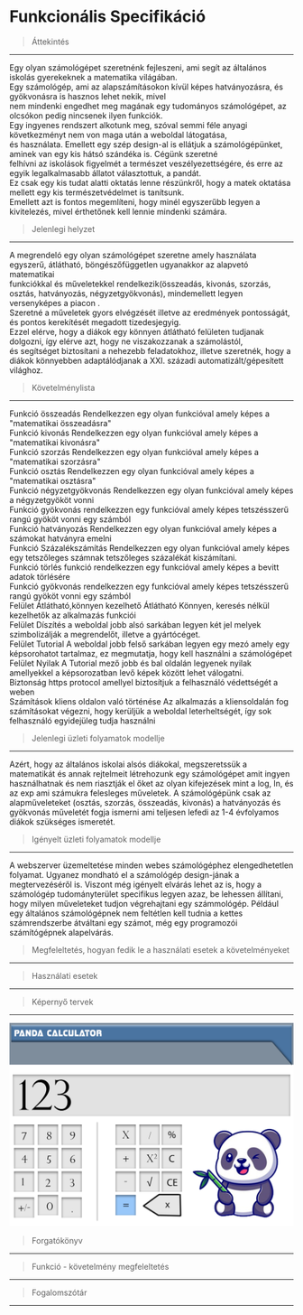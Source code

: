 # Funkcionális Specifikáció
>Áttekintés
---
Egy olyan számológépet szeretnénk fejleszeni, ami segít az általános iskolás gyerekeknek a matematika világában. <br>
Egy számológép, ami az alapszámításokon kívül képes hatványozásra, és gyökvonásra is hasznos lehet nekik, mivel <br>
nem mindenki engedhet meg magának egy tudományos számológépet, az olcsókon pedig nincsenek ilyen funkciók. <br>
Egy ingyenes rendszert alkotunk meg, szóval semmi féle anyagi következményt nem von maga után a weboldal látogatása, <br>
és használata. Emellett egy szép design-al is ellátjuk a számológépünket, aminek van egy kis hátsó szándéka is. Cégünk szeretné <br>
felhívni az iskolások figyelmét a természet veszélyezettségére, és erre az egyik legalkalmasabb állatot választottuk, a pandát. <br>
Ez csak egy kis tudat alatti oktatás lenne részünkről, hogy a matek oktatása mellett egy kis természetvédelmet is tanítsunk. <br>
Emellett azt is fontos megemlíteni, hogy minél egyszerűbb legyen a kivitelezés, mivel érthetőnek kell lennie mindenki számára.<br>

>Jelenlegi helyzet
---
A megrendeló  egy olyan számológépet szeretne amely használata egyszerű, átlátható, böngészőfüggetlen ugyanakkor az alapvetó matematikai <br>
funkciókkal és műveletekkel rendelkezik(összeadás, kivonás, szorzás, osztás, hatványozás, négyzetgyökvonás), mindemellett legyen versenyképes a piacon . <br>
Szeretné a műveletek gyors elvégzését illetve az eredmények pontosságát, és pontos kerekítését megadott tizedesjegyig. <br>
Ezzel elérve, hogy a diákok egy könnyen átlátható felületen tudjanak dolgozni, így elérve azt, hogy ne viszakozzanak a számolástól, <br>
és segítséget biztosítani a nehezebb feladatokhoz, illetve szeretnék, hogy a diákok könnyebben adaptálódjanak a XXI. századi automatizált/gépesített világhoz. <br> 
>Követelménylista
---
Funkció összeadás Rendelkezzen egy olyan funkcióval amely képes a "matematikai összeadásra" <br>
Funkció kivonás Rendelkezzen egy olyan funkcióval amely képes a "matematikai kivonásra" <br>
Funkció szorzás Rendelkezzen egy olyan funkcióval amely képes a "matematikai szorzásra" <br>
Funkció osztás Rendelkezzen egy olyan funkcióval amely képes a "matematikai osztásra" <br>
Funkció négyzetgyökvonás Rendelkezzen egy olyan funkcióval amely képes a négyzetgyököt vonni <br>
Funkció gyökvonás rendelkezzen egy funkcióval amely képes tetszésszerű rangú gyököt vonni egy számból <br>
Funkció hatványozás Rendelkezzen egy olyan funkcióval amely képes a számokat hatványra emelni <br>
Funkció Százalékszámítás Rendelkezzen egy olyan funkcióval amely képes egy tetszőleges számnak tetszőleges százalékát kiszámítani. <br>
Funkció törlés funkció rendelkezzen egy funkcióval amely képes a bevitt adatok törlésére <br>
Funkció gyökvonás rendelkezzen egy funkcióval amely képes tetszésszerű rangú gyököt vonni egy számból <br>
Felület Átlátható,könnyen kezelhető Átlátható Könnyen, keresés nélkül kezelhetők az alkalmazás funkciói <br>
Felület Díszítés a weboldal jobb alsó sarkában legyen két jel melyek szimbolizálják a megrendelőt, illetve a gyártócéget. <br>
Felület Tutorial A weboldal jobb felső sarkában legyen egy mezó amely egy képsorohatot tartalmaz, ez megmutatja, hogy kell használni a számológépet <br>
Felület Nyilak A Tutorial mező jobb és bal oldalán legyenek nyilak amellyekkel a képsorozatban levő képek között lehet válogatni. <br>
Biztonság https protocol amellyel biztosítjuk a felhasználó védettségét a weben <br>
Számítások kliens oldalon való történése Az alkalmazás a kliensoldalán fog számításokat végezni, hogy kerüljük a weboldal leterheltségét, így sok felhasználó egyidejüleg tudja használni <br>


>Jelenlegi üzleti folyamatok modellje
---
Azért, hogy az általános iskolai alsós diákokal, megszeretssük a matematikát és annak rejtelmeit létrehozunk egy számológépet amit ingyen használhatnak és nem riasztják el őket az olyan kifejezések mint a log, ln, és az exp ami számukra felesleges műveletek. A számológépünk csak az alapműveleteket (osztás, szorzás, összeadás, kivonás) a hatványozás és gyökvonás műveletét fogja ismerni ami teljesen lefedi az 1-4 évfolyamos diákok szükséges ismeretét.  
>Igényelt üzleti folyamatok modellje
---
A webszerver üzemeltetése minden webes számológéphez elengedhetetlen folyamat. Ugyanez mondható el a számológép design-jának a megtervezéséről is. Viszont még igényelt elvárás lehet az is, hogy a számológép tudományterület specifikus legyen azaz, be lehessen állítani, hogy milyen műveleteket tudjon végrehajtani egy számmológép. Például egy általános számológépnek nem feltétlen kell tudnia a kettes számrendszerbe átváltani egy számot, még egy programozói számítógépnek alapelvárás. 
>Megfeleltetés, hogyan fedik le a használati esetek a követelményeket
---

>Használati esetek
---

>Képernyő tervek
---
![Panda Calculator Preview](/panda_calculator.png)

>Forgatókönyv
---

>Funkció - követelmény megfeleltetés
---

>Fogalomszótár
---